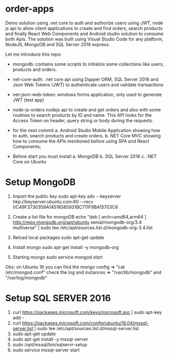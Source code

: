 # order-apps
Demo solution using .net core to auth and authorize users using JWT, node js api to allow client applications to create and find orders, search products and finally React Web Components and Android studio solution to consume both Apis. The solution was built using Visual Studio Code for any platform, NodeJS, MongoDB and SQL Server 2016 express.

Let me introduce this repo:

- mongodb: 
contains some scripts to initialize some collectoins like users, products and orders.

- net-core-auth:
.net core api using Dapper ORM, SQL Server 2016 and Json Web Tokens (JWT) to authenticate users and validate transactions

- net-json-web-token:
windows forms application, only used to generate JWT (test app)

- node-js-orders
nodejs api to create and get orders and also with some routines to search products by ID and name. 
This API looks for the Access Token on header, query string or body during the requests.

- for the next commit
a. Android Studio Mobile Application showing how to auth, search products and create orders.
b. NET Core MVC showing how to consume the APIs mentioned before using SPA and React Components;

- Before start you must install
a. MongoDB
b. SQL Server 2016
c. .NET Core on Ubuntu

Setup MongoDB
=============
1. Import the public key
sudo apt-key adv --keyserver hkp://keyserver.ubuntu.com:80 --recv 0C49F3730359A14518585931BC711F9BA15703C6

2. Create a list file for mongoDB
echo "deb [ arch=amd64,arm64 ] http://repo.mongodb.org/apt/ubuntu xenial/mongodb-org/3.4 multiverse" | sudo tee /etc/apt/sources.list.d/mongodb-org-3.4.list

3. Reload local packages
sudo apt-get update

4. Install mongo
sudo apt-get install -y mongodb-org

5. Starting mongo
sudo service mongod start 

Obs: on Ubuntu 16 you can find the mongo config => "cat /etc/mongod.conf"
check the log and instances => "/var/lib/mongodb" and "/var/log/mongodb"

Setup SQL SERVER 2016
=====================
1. curl https://packages.microsoft.com/keys/microsoft.asc | sudo apt-key add -
2. curl https://packages.microsoft.com/config/ubuntu/16.04/mssql-server.list | sudo tee /etc/apt/sources.list.d/mssql-server.list
3. sudo apt-get update
4. sudo apt-get install -y mssql-server
5. sudo /opt/mssql/bin/sqlservr-setup
6. sudo service mssql-server start




